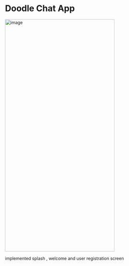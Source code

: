 # Doodle Chat App

<img width="362" height="767" alt="image" src="https://github.com/user-attachments/assets/f111be3f-80b7-42ce-81e3-5859cb700137" />

implemented splash , welcome and user registration screen 

